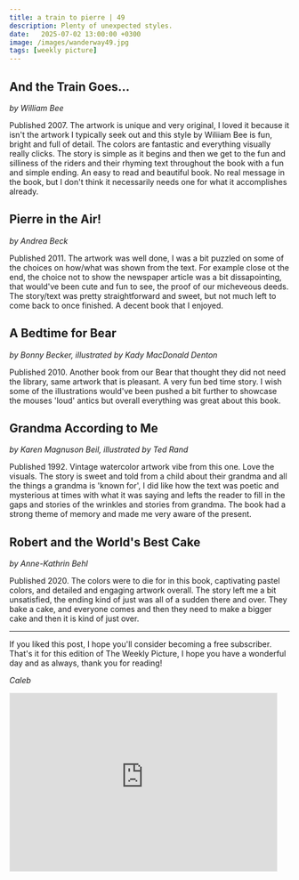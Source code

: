 ```yaml
---
title: a train to pierre | 49
description: Plenty of unexpected styles.
date:   2025-07-02 13:00:00 +0300
image: /images/wanderway49.jpg
tags: [weekly picture]
---
```


## And the Train Goes...
*by William Bee*

Published 2007. The artwork is unique and very original, I loved it because it isn't the artwork I typically seek out and this style by Wiliiam Bee is fun, bright and full of detail. The colors are fantastic and everything visually really clicks. The story is simple as it begins and then we get to the fun and silliness of the riders and their rhyming text throughout the book with a fun and simple ending. An easy to read and beautiful book. No real message in the book, but I don't think it necessarily needs one for what it accomplishes already. 
 
## Pierre in the Air!
*by Andrea Beck*

Published 2011. The artwork was well done, I was a bit puzzled on some of the choices on how/what was shown from the text. For example close ot the end, the choice not to show the newspaper article was a bit dissapointing, that would've been cute and fun to see, the proof of our micheveous deeds. The story/text was pretty straightforward and sweet, but not much left to come back to once finished. A decent book that I enjoyed. 
 
## A Bedtime for Bear
*by Bonny Becker, illustrated by Kady MacDonald Denton*

Published 2010. Another book from our Bear that thought they did not need the library, same artwork that is pleasant. A very fun bed time story. I wish some of the illustrations would've been pushed a bit further to showcase the mouses 'loud' antics but overall everything was great about this book.
 
## Grandma According to Me
*by Karen Magnuson Beil, illustrated by Ted Rand*

Published 1992. Vintage watercolor artwork vibe from this one. Love the visuals. The story is sweet and told from a child about their grandma and all the things a grandma is 'known for', I did like how the text was poetic and mysterious at times with what it was saying and lefts the reader to fill in the gaps and stories of the wrinkles and stories from grandma. The book had a strong theme of memory and made me very aware of the present. 
 
## Robert and the World's Best Cake
*by Anne-Kathrin Behl*

Published 2020. The colors were to die for in this book, captivating pastel colors, and detailed and engaging artwork overall. The story left me a bit unsatisfied, the ending kind of just was all of a sudden there and over. They bake a cake, and everyone comes and then they need to make a bigger cake and then it is kind of just over. 


***

If you liked this post, I hope you'll consider becoming a free subscriber. That's it for this edition of The Weekly Picture, I hope you have a wonderful day and as always, thank you for reading!

*Caleb*
    
<iframe src="https://thewanderway.substack.com/embed" width="480" height="320" style="border:1px solid #EEE; background:white;" frameborder="0" scrolling="no"></iframe>
